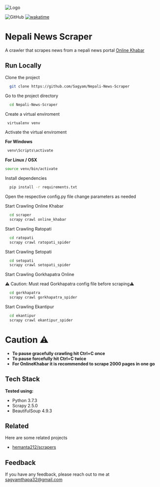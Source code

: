 ![Logo](https://www.cryt.ie/wp-content/uploads/sites/3/2020/03/scrapy-1024x411.png)

![GitHub](https://img.shields.io/github/license/sagyam/Nepali-News-Scraper?style=for-the-badge)
[![wakatime](https://wakatime.com/badge/user/4ce09006-1b8c-491f-ace1-a70b32d5fc1c/project/0b636540-37fc-48d2-a90e-0d43d369708f.svg?style=for-the-badge)](https://wakatime.com/badge/user/4ce09006-1b8c-491f-ace1-a70b32d5fc1c/project/0b636540-37fc-48d2-a90e-0d43d369708f?style=for-the-badge)

# Nepali News Scraper

A crawler that scrapes news from a nepali news portal [Online Khabar](onlinekhabar.com)

## Run Locally

Clone the project

```bash
  git clone https://github.com/Sagyam/Nepali-News-Scraper
```

Go to the project directory

```bash
  cd Nepali-News-Scraper
```

Create a virtual enviroment

```bash
 virtualenv venv
```

Activate the virtual enviroment

**For Windows**

```bash
 venv\Scripts\activate
```

**For Linux / OSX**

```bash
source venv/bin/activate
```

Install dependencies

```bash
  pip install -r requirements.txt
```

Open the respective config.py file change parameters as needed

Start Crawling Online Khabar

```bash
  cd scraper
  scrapy crawl online_khabar
```

Start Crawling Ratopati

```bash
  cd ratopati
  scrapy crawl ratopati_spider
```

Start Crawling Setopati

```bash
  cd setopati
  scrapy crawl setopati_spider
```

Start Crawling Gorkhapatra Online

⚠️ Caution: Must read Gorkhapatra config file before scraping⚠️

```bash
  cd gorkhapatra
  scrapy crawl gorkhapatra_spider
```

Start Crawling Ekantipur

```bash
  cd ekantipur
  scrapy crawl ekantipur_spider
```

# Caution ⚠️

- **To pause gracefully crawling hit Ctrl+C once**
- **To pause forcefully hit Ctrl+C twice**
- **For OnlineKhabar it is recommended to scrape 2000 pages in one go**

## Tech Stack

**Tested using:**

- Python 3.7.3
- Scrapy 2.5.0
- BeautifulSoup 4.9.3

## Related

Here are some related projects

- [hemanta212/scrapers](https://github.com/hemanta212/scrapers)

## Feedback

If you have any feedback, please reach out to me at sagyamthapa32@gmail.com
